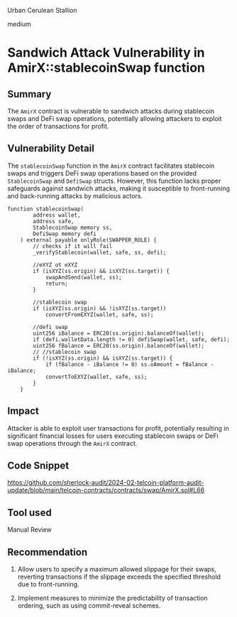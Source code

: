 Urban Cerulean Stallion

medium

# Sandwich Attack Vulnerability in AmirX::stablecoinSwap function

## Summary
The `AmirX` contract is vulnerable to sandwich attacks during stablecoin swaps and DeFi swap operations, potentially allowing attackers to exploit the order of transactions for profit.

## Vulnerability Detail
The `stablecoinSwap` function in the `AmirX` contract facilitates stablecoin swaps and triggers DeFi swap operations based on the provided `StablecoinSwap` and `DefiSwap` structs. However, this function lacks proper safeguards against sandwich attacks, making it susceptible to front-running and back-running attacks by malicious actors.

```solidity
function stablecoinSwap(
        address wallet,
        address safe,
        StablecoinSwap memory ss,
        DefiSwap memory defi
    ) external payable onlyRole(SWAPPER_ROLE) {
        // checks if it will fail
        _verifyStablecoin(wallet, safe, ss, defi);

        //eXYZ ot eXYZ
        if (isXYZ(ss.origin) && isXYZ(ss.target)) {
            swapAndSend(wallet, ss);
            return;
        }

        //stablecoin swap
        if (isXYZ(ss.origin) && !isXYZ(ss.target))
            convertFromEXYZ(wallet, safe, ss);

        //defi swap
        uint256 iBalance = ERC20(ss.origin).balanceOf(wallet);
        if (defi.walletData.length != 0) defiSwap(wallet, safe, defi);
        uint256 fBalance = ERC20(ss.origin).balanceOf(wallet);
        // //stablecoin swap
        if (!isXYZ(ss.origin) && isXYZ(ss.target)) {
            if (fBalance - iBalance != 0) ss.oAmount = fBalance - iBalance;
            convertToEXYZ(wallet, safe, ss);
        }
    }
```

## Impact
Attacker is able to exploit user transactions for profit, potentially resulting in significant financial losses for users executing stablecoin swaps or DeFi swap operations through the `AmirX` contract.

## Code Snippet
https://github.com/sherlock-audit/2024-02-telcoin-platform-audit-update/blob/main/telcoin-contracts/contracts/swap/AmirX.sol#L66

## Tool used

Manual Review

## Recommendation
1. Allow users to specify a maximum allowed slippage for their swaps, reverting transactions if the slippage exceeds the specified threshold due to front-running.

2. Implement measures to minimize the predictability of transaction ordering, such as using commit-reveal schemes.